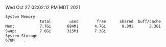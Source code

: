 Wed Oct 27 02:02:12 PM MDT 2021
```bash
System Memory
               total        used        free      shared  buff/cache   available
Mem:           7.7Gi       684Mi       4.7Gi       9.0Mi       2.3Gi       6.7Gi
Swap:          7.6Gi       315Mi       7.3Gi
System Storage
678M	.
```
```bash
